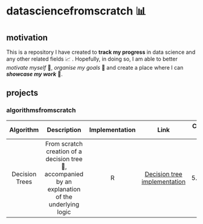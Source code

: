# datasciencefromscratch :bar_chart:

## motivation

This is a repository I have created to **track my progress** in data science and any other related fields :chart_with_upwards_trend: . Hopefully, in doing so, I am able to better *motivate myself* :full_moon_with_face:, *organise my goals* :paperclip: and create a place where I can ***showcase my work*** :file_folder:. 

## projects

### algorithmsfromscratch

| Algorithm  | Description | Implementation | Link | Creation Date | Last Update |
| :---: | :---: | :---: | :---: | :---: | :---: |
| Decision Trees | From scratch creation of a decision tree :palm_tree:, accompanied by an explanation of the underlying logic | R | [Decision tree implementation](https://rpubs.com/Rcshmin/924453) | 5.7.2022 | N/A |

